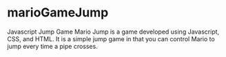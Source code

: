 # marioGameJump
Javascript Jump Game
Mario Jump is a game developed using Javascript, CSS, and HTML. 
It is a simple jump game in that you can control Mario to jump every time a pipe crosses.
